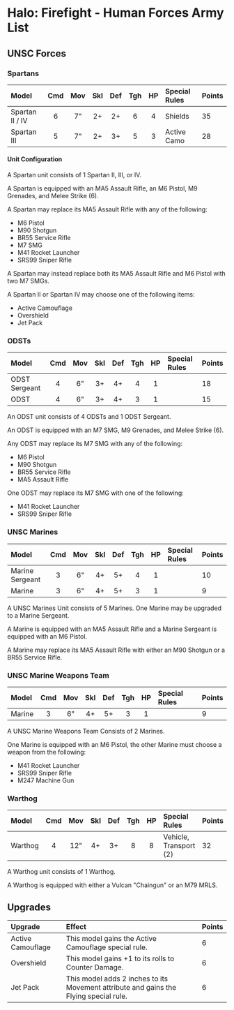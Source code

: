 # Halo: Firefight - Human Forces Army List

## UNSC Forces

### Spartans

| Model             | Cmd | Mov | Skl | Def | Tgh | HP  | Special Rules     | Points |
| :---------------- | :-: | :-: | :-: | :-: | :-: | :-: | :---------------- | :----- |
| Spartan II / IV   |  6  |  7" |  2+ |  2+ |  6  |  4  | Shields           | 35     |
| Spartan III       |  5  |  7" |  2+ |  3+ |  5  |  3  | Active Camo       | 28     |

#### Unit Configuration 

A Spartan unit consists of 1 Spartan II, III, or IV.

A Spartan is equipped with an MA5 Assault Rifle, an M6 Pistol, M9 Grenades, and Melee Strike (6).

A Spartan may replace its MA5 Assault Rifle with any of the following:

- M6 Pistol
- M90 Shotgun
- BR55 Service Rifle
- M7 SMG
- M41 Rocket Launcher
- SRS99 Sniper Rifle

A Spartan may instead replace both its MA5 Assault Rifle and M6 Pistol with two M7 SMGs.

A Spartan II or Spartan IV may choose one of the following items:

- Active Camouflage
- Overshield
- Jet Pack

### ODSTs

| Model             | Cmd | Mov | Skl | Def | Tgh | HP  | Special Rules     | Points |
| :---------------- | :-: | :-: | :-: | :-: | :-: | :-: | :---------------- | :----- |
| ODST Sergeant     |  4  |  6" |  3+ |  4+ |  4  |  1  |                   | 18     |
| ODST              |  4  |  6" |  3+ |  4+ |  3  |  1  |                   | 15     |

An ODST unit consists of 4 ODSTs and 1 ODST Sergeant.

An ODST is equipped with an M7 SMG, M9 Grenades, and Melee Strike (6).

Any ODST may replace its M7 SMG with any of the following:

- M6 Pistol
- M90 Shotgun
- BR55 Service Rifle
- MA5 Assault Rifle 

One ODST may replace its M7 SMG with one of the following:

- M41 Rocket Launcher
- SRS99 Sniper Rifle

### UNSC Marines

| Model             | Cmd | Mov | Skl | Def | Tgh | HP  | Special Rules     | Points |
| :---------------- | :-: | :-: | :-: | :-: | :-: | :-: | :---------------- | :----- |
| Marine Sergeant   |  3  |  6" |  4+ |  5+ |  4  |  1  |                   | 10     |
| Marine            |  3  |  6" |  4+ |  5+ |  3  |  1  |                   | 9      |

A UNSC Marines Unit consists of 5 Marines. One Marine may be upgraded to a Marine Sergeant.

A Marine is equipped with an MA5 Assault Rifle and a Marine Sergeant is equipped with an M6 Pistol.

A Marine may replace its MA5 Assault Rifle with either an M90 Shotgun or a BR55 Service Rifle.

### UNSC Marine Weapons Team

| Model             | Cmd | Mov | Skl | Def | Tgh | HP  | Special Rules     | Points |
| :---------------- | :-: | :-: | :-: | :-: | :-: | :-: | :---------------- | :----- |
| Marine            |  3  |  6" |  4+ |  5+ |  3  |  1  |                   | 9      |

A UNSC Marine Weapons Team Consists of 2 Marines.

One Marine is equipped with an M6 Pistol, the other Marine must choose a weapon from the following:

- M41 Rocket Launcher
- SRS99 Sniper Rifle
- M247 Machine Gun

### Warthog

| Model             | Cmd | Mov | Skl | Def | Tgh | HP  | Special Rules          | Points |
| :---------------- | :-: | :-: | :-: | :-: | :-: | :-: | :--------------------- | :----- |
| Warthog           |  4  | 12" |  4+ |  3+ |  8  |  8  | Vehicle, Transport (2) | 32     |

A Warthog unit consists of 1 Warthog.

A Warthog is equipped with either a Vulcan "Chaingun" or an M79 MRLS.

## Upgrades

| Upgrade   | Effect | Points |
| :-------- | :----- | :----- |
| Active Camouflage | This model gains the Active Camouflage special rule. | 6 |
| Overshield | This model gains +1 to its rolls to Counter Damage. | 6 |
| Jet Pack | This model adds 2 inches to its Movement attribute and gains the Flying special rule. | 6 |